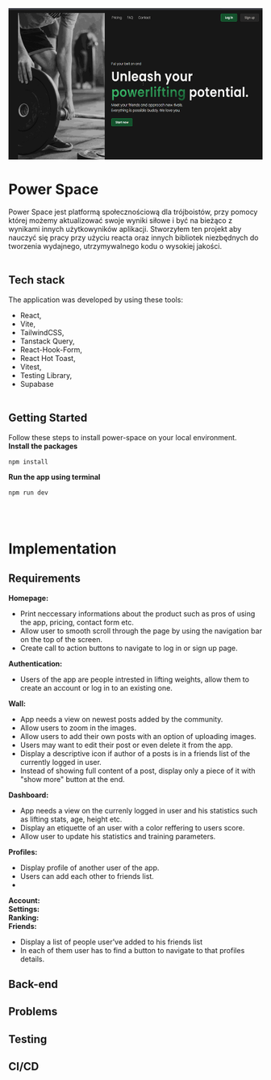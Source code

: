 <p align="center">
  <img src="src/assets/app-preview.gif" width="550" height="300" />
</p>

# Power Space
Power Space jest platformą społecznościową dla trójboistów, przy pomocy której możemy aktualizować swoje wyniki siłowe i być na bieżąco z wynikami innych użytkowyników aplikacji. Stworzyłem ten projekt aby nauczyć się pracy przy użyciu reacta oraz innych bibliotek niezbędnych do tworzenia wydajnego, utrzymywalnego kodu o wysokiej jakości.
<br>
<br>
## Tech stack
The application was developed by using these tools:
- React,
- Vite,
- TailwindCSS,
- Tanstack Query,
- React-Hook-Form,
- React Hot Toast,
- Vitest,
- Testing Library,
- Supabase
  <br>
  <br>
## Getting Started
Follow these steps to install power-space on your local environment.
<br>
<strong>Install the packages</strong>
```
npm install
```

<strong>Run the app using terminal</strong>
```
npm run dev
```
<br>
<br>

# Implementation

## Requirements

<strong>Homepage:</strong><br>
- Print neccessary informations about the product such as pros of using the app, pricing, contact form etc.
- Allow user to smooth scroll through the page by using the navigation bar on the top of the screen.
- Create call to action buttons to navigate to log in or sign up page.<br>

<strong>Authentication:</strong><br>

- Users of the app are people intrested in lifting weights, allow them to create an account or log in to an existing one.<br>

<strong>Wall:</strong><br>
- App needs a view on newest posts added by the community.
- Allow users to zoom in the images.
- Allow users to add their own posts with an option of uploading images.
- Users may want to edit their post or even delete it from the app.
- Display a descriptive icon if author of a posts is in a friends list of the currently logged in user.
- Instead of showing full content of a post, display only a piece of it with "show more" button at the end.<br>

<strong>Dashboard:</strong><br>
- App needs a view on the currenly logged in user and his statistics such as lifting stats, age, height etc.
- Display an etiquette of an user with a color reffering to users score.
- Allow user to update his statistics and training parameters.<br>

<strong>Profiles:</strong><br>
- Display profile of another user of the app.
- Users can add each other to friends list.
- <br>
  
<strong>Account:</strong><br>
<strong>Settings:</strong><br>
<strong>Ranking:</strong><br>
<strong>Friends:</strong><br>
- Display a list of people user've added to his friends list
- In each of them user has to find a button to navigate to that profiles details.
## Back-end
## Problems
## Testing
## CI/CD
